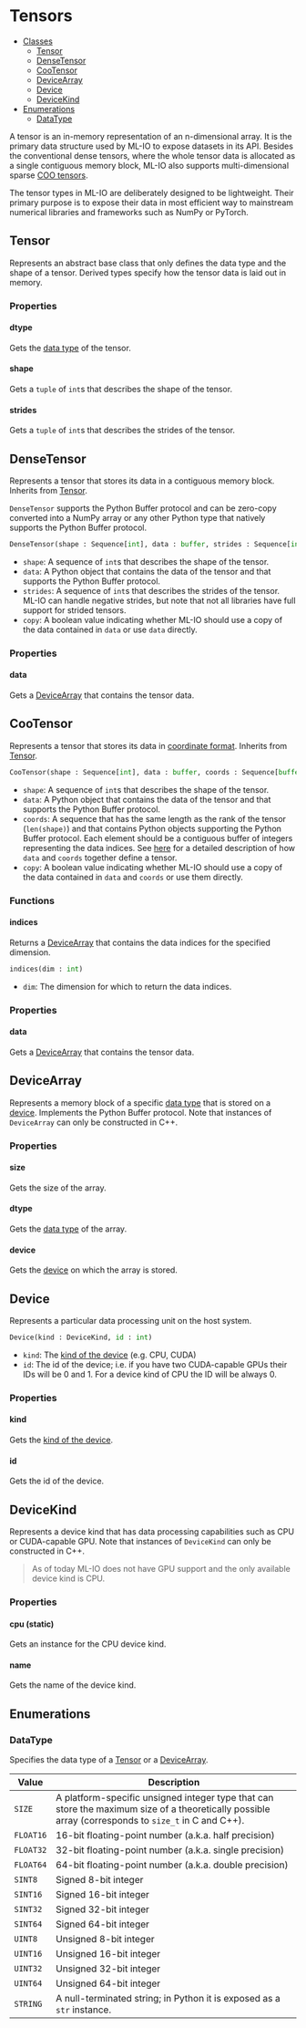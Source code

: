 # Tensors
* [Classes](#Tensor)
    * [Tensor](#Tensor)
    * [DenseTensor](#DenseTensor)
    * [CooTensor](#CooTensor)
    * [DeviceArray](#DeviceArray)
    * [Device](#Device)
    * [DeviceKind](#DeviceKind)
* [Enumerations](#Enumerations)
    * [DataType](#DataType)

A tensor is an in-memory representation of an n-dimensional array. It is the primary data structure used by ML-IO to expose datasets in its API. Besides the conventional dense tensors, where the whole tensor data is allocated as a single contiguous memory block, ML-IO also supports multi-dimensional sparse [COO tensors](https://en.wikipedia.org/wiki/Sparse_matrix#Coordinate_list_(COO)).

The tensor types in ML-IO are deliberately designed to be lightweight. Their primary purpose is to expose their data in most efficient way to mainstream numerical libraries and frameworks such as NumPy or PyTorch.

## Tensor
Represents an abstract base class that only defines the data type and the shape of a tensor. Derived types specify how the tensor data is laid out in memory.

### Properties
#### dtype
Gets the [data type](#DataType) of the tensor.

#### shape
Gets a `tuple` of `int`s that describes the shape of the tensor.

#### strides
Gets a `tuple` of `int`s that describes the strides of the tensor.

## DenseTensor
Represents a tensor that stores its data in a contiguous memory block. Inherits from [Tensor](#Tensor).

`DenseTensor` supports the Python Buffer protocol and can be zero-copy converted into a NumPy array or any other Python type that natively supports the Python Buffer protocol.

```python
DenseTensor(shape : Sequence[int], data : buffer, strides : Sequence[int] = None, copy : bool = True)
```
- `shape`: A sequence of `int`s that describes the shape of the tensor.
- `data`: A Python object that contains the data of the tensor and that supports the Python Buffer protocol.
- `strides`: A sequence of `int`s that describes the strides of the tensor. ML-IO can handle negative strides, but note that not all libraries have full support for strided tensors.
- `copy`: A boolean value indicating whether ML-IO should use a copy of the data contained in `data` or use `data` directly.

### Properties
#### data
Gets a [DeviceArray](#DeviceArray) that contains the tensor data.

## CooTensor
Represents a tensor that stores its data in [coordinate format](https://en.wikipedia.org/wiki/Sparse_matrix#Coordinate_list_(COO)). Inherits from [Tensor](#Tensor).

```python
CooTensor(shape : Sequence[int], data : buffer, coords : Sequence[buffer], copy : bool = True)
```

- `shape`: A sequence of `int`s that describes the shape of the tensor.
- `data`: A Python object that contains the data of the tensor and that supports the Python Buffer protocol.
- `coords`: A sequence that has the same length as the rank of the tensor (`len(shape)`) and that contains Python objects supporting the Python Buffer protocol. Each element should be a contiguous buffer of integers representing the data indices. See [here](https://en.wikipedia.org/wiki/Sparse_matrix#Coordinate_list_(COO)) for a detailed description of how `data` and `coords` together define a tensor.
- `copy`: A boolean value indicating whether ML-IO should use a copy of the data contained in `data` and `coords` or use them directly.

### Functions
#### indices
Returns a [DeviceArray](#DeviceArray) that contains the data indices for the specified dimension.

```python
indices(dim : int)
```

- `dim`: The dimension for which to return the data indices.

### Properties
#### data
Gets a [DeviceArray](#DeviceArray) that contains the tensor data.

## DeviceArray
Represents a memory block of a specific [data type](#DataType) that is stored on a [device](#Device). Implements the Python Buffer protocol. Note that instances of `DeviceArray` can only be constructed in C++.

### Properties
#### size
Gets the size of the array.

#### dtype
Gets the [data type](#DataType) of the array.

#### device
Gets the [device](#Device) on which the array is stored.

## Device
Represents a particular data processing unit on the host system.

```python
Device(kind : DeviceKind, id : int)
```

- `kind`: The [kind of the device](#DeviceKind) (e.g. CPU, CUDA)
- `id`: The id of the device; i.e. if you have two CUDA-capable GPUs their IDs will be 0 and 1. For a device kind of CPU the ID will be always 0.

### Properties
#### kind
Gets the [kind of the device](#DeviceKind).

#### id
Gets the id of the device.

## DeviceKind
Represents a device kind that has data processing capabilities such as CPU or CUDA-capable GPU. Note that instances of `DeviceKind` can only be constructed in C++.

> As of today ML-IO does not have GPU support and the only available device kind is CPU.

### Properties
#### cpu (static)
Gets an instance for the CPU device kind.

#### name
Gets the name of the device kind.

## Enumerations
### DataType
Specifies the data type of a [Tensor](#Tensor) or a [DeviceArray](#DeviceArray).

| Value     | Description                                            |
|-----------|--------------------------------------------------------|
| `SIZE`    | A platform-specific unsigned integer type that can store the maximum size of a theoretically possible array (corresponds to `size_t` in C and C++). |
| `FLOAT16` | 16-bit floating-point number (a.k.a. half precision)   |
| `FLOAT32` | 32-bit floating-point number (a.k.a. single precision) |
| `FLOAT64` | 64-bit floating-point number (a.k.a. double precision) |
| `SINT8`   | Signed 8-bit integer                                   |
| `SINT16`  | Signed 16-bit integer                                  |
| `SINT32`  | Signed 32-bit integer                                  |
| `SINT64`  | Signed 64-bit integer                                  |
| `UINT8`   | Unsigned 8-bit integer                                 |
| `UINT16`  | Unsigned 16-bit integer                                |
| `UINT32`  | Unsigned 32-bit integer                                |
| `UINT64`  | Unsigned 64-bit integer                                |
| `STRING`  | A null-terminated string; in Python it is exposed as a `str` instance. |
